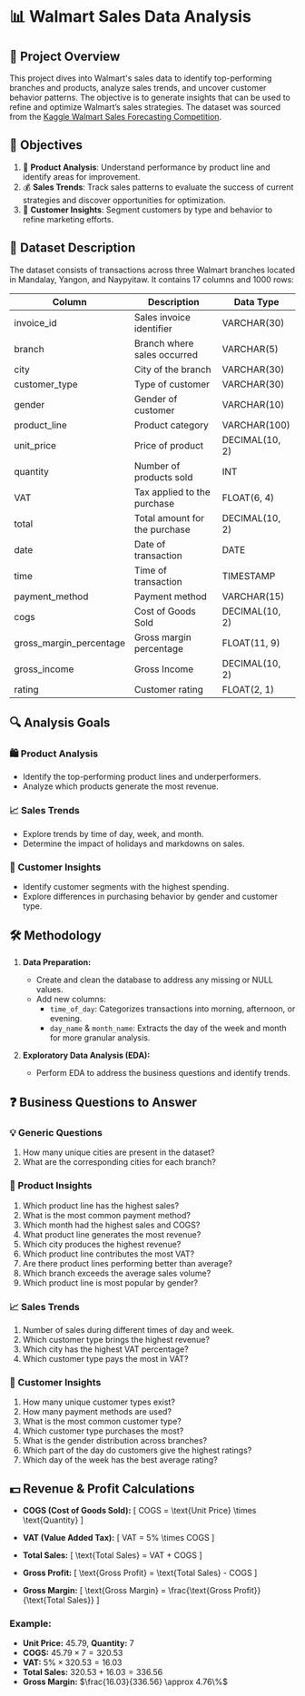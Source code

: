 # 📊 Walmart Sales Data Analysis

## 🚀 Project Overview

This project dives into Walmart's sales data to identify top-performing branches and products, analyze sales trends, and uncover customer behavior patterns. The objective is to generate insights that can be used to refine and optimize Walmart’s sales strategies. The dataset was sourced from the [Kaggle Walmart Sales Forecasting Competition](https://www.kaggle.com/c/walmart-recruiting-store-sales-forecasting).


## 🎯 Objectives

1. 🛒 **Product Analysis**: Understand performance by product line and identify areas for improvement.
2. 💰 **Sales Trends**: Track sales patterns to evaluate the success of current strategies and discover opportunities for optimization.
3. 👥 **Customer Insights**: Segment customers by type and behavior to refine marketing efforts.

## 📝 Dataset Description

The dataset consists of transactions across three Walmart branches located in Mandalay, Yangon, and Naypyitaw. It contains 17 columns and 1000 rows:

| Column                  | Description                             | Data Type      |
|-------------------------|-----------------------------------------|----------------|
| invoice_id              | Sales invoice identifier                | VARCHAR(30)    |
| branch                  | Branch where sales occurred             | VARCHAR(5)     |
| city                    | City of the branch                      | VARCHAR(30)    |
| customer_type           | Type of customer                        | VARCHAR(30)    |
| gender                  | Gender of customer                      | VARCHAR(10)    |
| product_line            | Product category                        | VARCHAR(100)   |
| unit_price              | Price of product                        | DECIMAL(10, 2) |
| quantity                | Number of products sold                 | INT            |
| VAT                     | Tax applied to the purchase             | FLOAT(6, 4)    |
| total                   | Total amount for the purchase           | DECIMAL(10, 2) |
| date                    | Date of transaction                     | DATE           |
| time                    | Time of transaction                     | TIMESTAMP      |
| payment_method          | Payment method                          | VARCHAR(15)    |
| cogs                    | Cost of Goods Sold                      | DECIMAL(10, 2) |
| gross_margin_percentage | Gross margin percentage                 | FLOAT(11, 9)   |
| gross_income            | Gross Income                            | DECIMAL(10, 2) |
| rating                  | Customer rating                         | FLOAT(2, 1)    |

## 🔍 Analysis Goals

### 🛍️ Product Analysis
- Identify the top-performing product lines and underperformers.
- Analyze which products generate the most revenue.

### 📈 Sales Trends
- Explore trends by time of day, week, and month.
- Determine the impact of holidays and markdowns on sales.

### 👤 Customer Insights
- Identify customer segments with the highest spending.
- Explore differences in purchasing behavior by gender and customer type.

## 🛠️ Methodology

1. **Data Preparation:**
   - Create and clean the database to address any missing or NULL values.
   - Add new columns:
     - `time_of_day`: Categorizes transactions into morning, afternoon, or evening.
     - `day_name` & `month_name`: Extracts the day of the week and month for more granular analysis.

2. **Exploratory Data Analysis (EDA):**
   - Perform EDA to address the business questions and identify trends.

## ❓ Business Questions to Answer

### 💡 Generic Questions

1. How many unique cities are present in the dataset?
2. What are the corresponding cities for each branch?

### 🛒 Product Insights

1. Which product line has the highest sales?
2. What is the most common payment method?
3. Which month had the highest sales and COGS?
4. What product line generates the most revenue?
5. Which city produces the highest revenue?
6. Which product line contributes the most VAT?
7. Are there product lines performing better than average?
8. Which branch exceeds the average sales volume?
9. Which product line is most popular by gender?

### 📈 Sales Trends

1. Number of sales during different times of day and week.
2. Which customer type brings the highest revenue?
3. Which city has the highest VAT percentage?
4. Which customer type pays the most in VAT?

### 👥 Customer Insights

1. How many unique customer types exist?
2. How many payment methods are used?
3. What is the most common customer type?
4. Which customer type purchases the most?
5. What is the gender distribution across branches?
6. Which part of the day do customers give the highest ratings?
7. Which day of the week has the best average rating?

## 💵 Revenue & Profit Calculations

- **COGS (Cost of Goods Sold):** 
  \[
  COGS = \text{Unit Price} \times \text{Quantity}
  \]
  
- **VAT (Value Added Tax):** 
  \[
  VAT = 5\% \times COGS
  \]
  
- **Total Sales:** 
  \[
  \text{Total Sales} = VAT + COGS
  \]
  
- **Gross Profit:** 
  \[
  \text{Gross Profit} = \text{Total Sales} - COGS
  \]

- **Gross Margin:** 
  \[
  \text{Gross Margin} = \frac{\text{Gross Profit}}{\text{Total Sales}}
  \]

### Example:

- **Unit Price:** 45.79, **Quantity:** 7
- **COGS:** $45.79 \times 7 = 320.53$
- **VAT:** $5\% \times 320.53 = 16.03$
- **Total Sales:** $320.53 + 16.03 = 336.56$
- **Gross Margin:** $\frac{16.03}{336.56} \approx 4.76\%$

